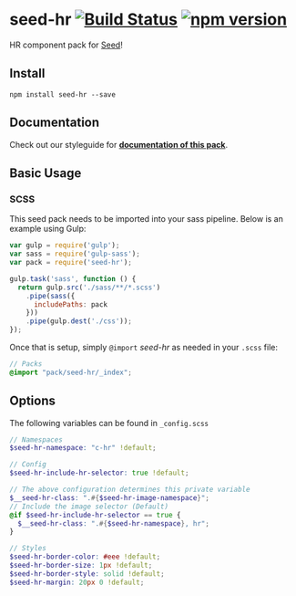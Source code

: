 # seed-hr [![Build Status](https://travis-ci.org/helpscout/seed-hr.svg?branch=master)](https://travis-ci.org/helpscout/seed-hr) [![npm version](https://badge.fury.io/js/seed-hr.svg)](https://badge.fury.io/js/seed-hr)

HR component pack for [Seed](https://github.com/helpscout/seed)!

## Install
```
npm install seed-hr --save
```


## Documentation

Check out our styleguide for **[documentation of this pack](http://style.helpscout.com/seed/packs/seed-hr/)**.


## Basic Usage

### SCSS
This seed pack needs to be imported into your sass pipeline. Below is an example using Gulp:


```javascript
var gulp = require('gulp');
var sass = require('gulp-sass');
var pack = require('seed-hr');

gulp.task('sass', function () {
  return gulp.src('./sass/**/*.scss')
    .pipe(sass({
      includePaths: pack
    }))
    .pipe(gulp.dest('./css'));
});
```

Once that is setup, simply `@import` *seed-hr* as needed in your `.scss` file:

```scss
// Packs
@import "pack/seed-hr/_index";
```

## Options

The following variables can be found in `_config.scss`

```scss
// Namespaces
$seed-hr-namespace: "c-hr" !default;

// Config
$seed-hr-include-hr-selector: true !default;

// The above configuration determines this private variable
$__seed-hr-class: ".#{$seed-hr-image-namespace}";
// Include the image selector (Default)
@if $seed-hr-include-hr-selector == true {
  $__seed-hr-class: ".#{$seed-hr-namespace}, hr";
}

// Styles
$seed-hr-border-color: #eee !default;
$seed-hr-border-size: 1px !default;
$seed-hr-border-style: solid !default;
$seed-hr-margin: 20px 0 !default;
```
